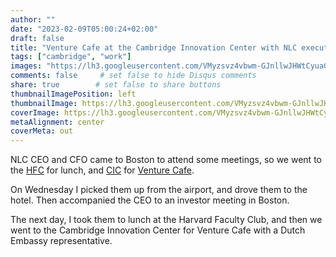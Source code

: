 ```yaml
---
author: ""
date: "2023-02-09T05:00:24+02:00"
draft: false
title: "Venture Cafe at the Cambridge Innovation Center with NLC executives and Dutch Embassy representative"
tags: ["cambridge", "work"]
images: "https://lh3.googleusercontent.com/VMyzsvz4vbwm-GJnllwJHWtCyuaGX_R3nDvvxtdAPnvibddl7Gv0rNZdMljYikH6FEbaGTpMXBdB_6qJ2O0_KqxNOnaGvi75hJxGeJj1nURiIT2vrmADsU7WKozv3NFoUEvS5NdPxSA=w2400"
comments: false     # set false to hide Disqus comments
share: true        # set false to share buttons
thumbnailImagePosition: left
thumbnailImage: https://lh3.googleusercontent.com/VMyzsvz4vbwm-GJnllwJHWtCyuaGX_R3nDvvxtdAPnvibddl7Gv0rNZdMljYikH6FEbaGTpMXBdB_6qJ2O0_KqxNOnaGvi75hJxGeJj1nURiIT2vrmADsU7WKozv3NFoUEvS5NdPxSA=w2400
coverImage: https://lh3.googleusercontent.com/VMyzsvz4vbwm-GJnllwJHWtCyuaGX_R3nDvvxtdAPnvibddl7Gv0rNZdMljYikH6FEbaGTpMXBdB_6qJ2O0_KqxNOnaGvi75hJxGeJj1nURiIT2vrmADsU7WKozv3NFoUEvS5NdPxSA=w2400
metaAlignment: center
coverMeta: out
---
```


NLC CEO and CFO came to Boston to attend some meetings, so we went to the [HFC](https://www.hfc.harvard.edu/) for lunch, and [CIC](https://cic.com/) for [Venture Cafe](https://venturecafecambridge.org/).

<!--more-->

On Wednesday I picked them up from the airport, and drove them to the hotel. Then accompanied the CEO to an investor meeting in Boston. 

The next day, I took them to lunch at the Harvard Faculty Club, and then we went to the Cambridge Innovation Center for Venture Cafe with a Dutch Embassy representative.
